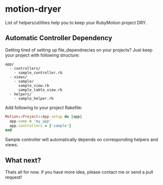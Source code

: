 # motion-dryer

List of helpers/utilities help you to keep your RubyMotion project DRY.

## Automatic Controller Dependency

Getting tired of setting up file_dependnecies on your projects? Just 
keep your project with following structure:

```
app/
  - controllers/
    - sample_controller.rb
  - views/
    - sample/
      sample_view.rb
      sample_table_view.rb
  - helpers/
    - sample_helper.rb
```

Add following to your project Rakefile:

```ruby
Motion::Project::App.setup do |app|
  app.name = 'my_app'
  app.controllers = ['sample']
end
```

Sample controller will automatically depends on corresponding helpers and views.

## What next?

Thats all for now. if you have more idea, please contact me or send a pull request!